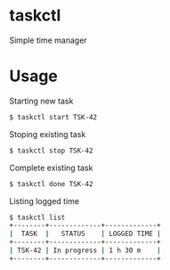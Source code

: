 # taskctl
Simple time manager

# Usage
Starting new task
```bash
$ taskctl start TSK-42
```

Stoping existing task
```bash
$ taskctl stop TSK-42
```

Complete existing task
```bash
$ taskctl done TSK-42
```

Listing logged time
```bash
$ taskctl list
+--------+-------------+-------------+
|  TASK  |   STATUS    | LOGGED TIME |
+--------+-------------+-------------+
| TSK-42 | In progress | 1 h 30 m    |
+--------+-------------+-------------+
```
